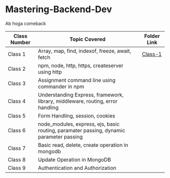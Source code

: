 # Mastering-Backend-Dev

Ab hoga comeback

| Class Number | Topic Covered | Folder Link |
|--------------|---------------|-------------|
| Class 1| Array, map, find, indexof, freeze, await, fetch|[Class-1](tree/main/class_1)|
| Class 2| npm, node, http, https, createserver using http|
| Class 3| Assignment command line using commander in npm |
| Class 4| Understanding Express, framework, library, middleware, routing, error handling|
| Class 5| Form Handling, session, cookies|
| Class 6| node_modules, express, ejs, basic routing, paramater passing, dynamic parameter passing|
| Class 7| Basic read, delete, create operation in mongodb |
| Class 8| Update Operation in MongoDB|
| Class 9| Authentication and Authorization | 
